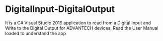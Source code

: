 # DigitalInput-DigitalOutput
It is a C# Visual Studio 2019 application to read from a Digital Input and Write to the Digital Output for ADVANTECH devices. Read the User Manual loaded to understand the app
